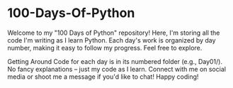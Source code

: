 # 100-Days-Of-Python

Welcome to my "100 Days of Python" repository! Here, I'm storing all the code I'm writing as I learn Python. Each day's work is organized by day number, making it easy to follow my progress. Feel free to explore.

Getting Around
Code for each day is in its numbered folder (e.g., Day01/).
No fancy explanations – just my code as I learn.
Connect with me on social media or shoot me a message if you'd like to chat!
Happy coding!
